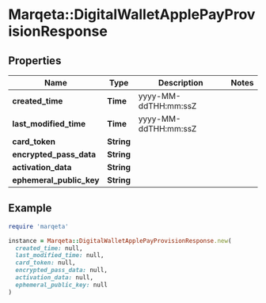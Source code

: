 # Marqeta::DigitalWalletApplePayProvisionResponse

## Properties

| Name | Type | Description | Notes |
| ---- | ---- | ----------- | ----- |
| **created_time** | **Time** | yyyy-MM-ddTHH:mm:ssZ |  |
| **last_modified_time** | **Time** | yyyy-MM-ddTHH:mm:ssZ |  |
| **card_token** | **String** |  |  |
| **encrypted_pass_data** | **String** |  |  |
| **activation_data** | **String** |  |  |
| **ephemeral_public_key** | **String** |  |  |

## Example

```ruby
require 'marqeta'

instance = Marqeta::DigitalWalletApplePayProvisionResponse.new(
  created_time: null,
  last_modified_time: null,
  card_token: null,
  encrypted_pass_data: null,
  activation_data: null,
  ephemeral_public_key: null
)
```

